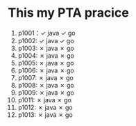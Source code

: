 # This my PTA pracice

1. p1001：&check; java  &check; go
2. p1002: &check; java &check; go
2. p1003: &cross; java &cross; go
2. p1004: &cross; java &cross; go
2. p1005: &cross; java &cross; go
2. p1006: &cross; java &cross; go
2. p1007: &cross; java &cross; go
2. p1008: &cross; java &cross; go
2. p1009: &cross; java &cross; go
2. p1011: &cross; java &cross; go
2. p1012: &cross; java &cross; go
2. p1013: &cross; java &cross; go
